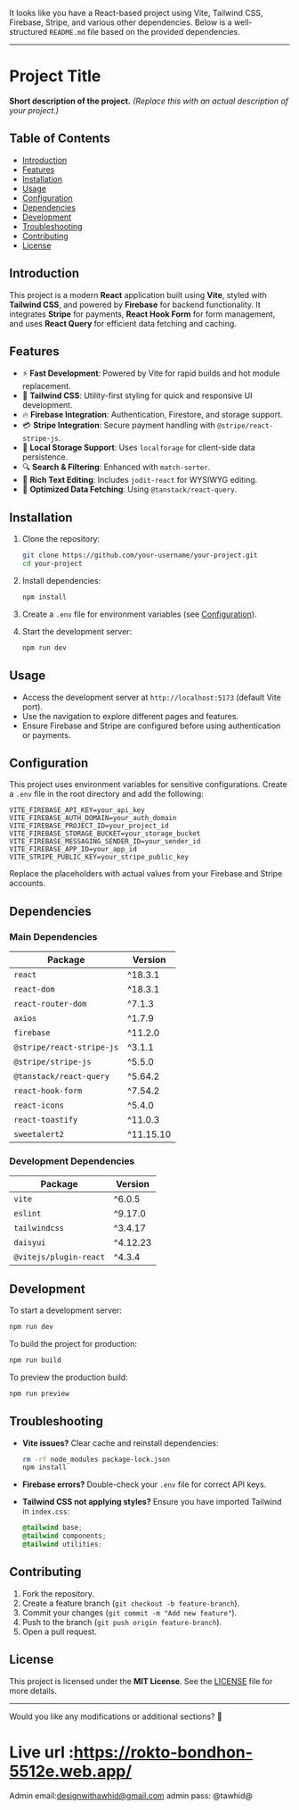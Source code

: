 It looks like you have a React-based project using Vite, Tailwind CSS, Firebase, Stripe, and various other dependencies. Below is a well-structured `README.md` file based on the provided dependencies.

---

# Project Title

**Short description of the project.** *(Replace this with an actual description of your project.)*

## Table of Contents

- [Introduction](#introduction)
- [Features](#features)
- [Installation](#installation)
- [Usage](#usage)
- [Configuration](#configuration)
- [Dependencies](#dependencies)
- [Development](#development)
- [Troubleshooting](#troubleshooting)
- [Contributing](#contributing)
- [License](#license)

## Introduction

This project is a modern **React** application built using **Vite**, styled with **Tailwind CSS**, and powered by **Firebase** for backend functionality. It integrates **Stripe** for payments, **React Hook Form** for form management, and uses **React Query** for efficient data fetching and caching.

## Features

- ⚡ **Fast Development**: Powered by Vite for rapid builds and hot module replacement.
- 🎨 **Tailwind CSS**: Utility-first styling for quick and responsive UI development.
- 🔥 **Firebase Integration**: Authentication, Firestore, and storage support.
- 💳 **Stripe Integration**: Secure payment handling with `@stripe/react-stripe-js`.
- 📂 **Local Storage Support**: Uses `localforage` for client-side data persistence.
- 🔍 **Search & Filtering**: Enhanced with `match-sorter`.
- 📝 **Rich Text Editing**: Includes `jodit-react` for WYSIWYG editing.
- 🚀 **Optimized Data Fetching**: Using `@tanstack/react-query`.

## Installation

1. Clone the repository:

   ```sh
   git clone https://github.com/your-username/your-project.git
   cd your-project
   ```

2. Install dependencies:

   ```sh
   npm install
   ```

3. Create a `.env` file for environment variables (see [Configuration](#configuration)).

4. Start the development server:

   ```sh
   npm run dev
   ```

## Usage

- Access the development server at `http://localhost:5173` (default Vite port).
- Use the navigation to explore different pages and features.
- Ensure Firebase and Stripe are configured before using authentication or payments.

## Configuration

This project uses environment variables for sensitive configurations. Create a `.env` file in the root directory and add the following:

```env
VITE_FIREBASE_API_KEY=your_api_key
VITE_FIREBASE_AUTH_DOMAIN=your_auth_domain
VITE_FIREBASE_PROJECT_ID=your_project_id
VITE_FIREBASE_STORAGE_BUCKET=your_storage_bucket
VITE_FIREBASE_MESSAGING_SENDER_ID=your_sender_id
VITE_FIREBASE_APP_ID=your_app_id
VITE_STRIPE_PUBLIC_KEY=your_stripe_public_key
```

Replace the placeholders with actual values from your Firebase and Stripe accounts.

## Dependencies

### Main Dependencies

| Package                      | Version  |
|------------------------------|----------|
| `react`                      | ^18.3.1  |
| `react-dom`                  | ^18.3.1  |
| `react-router-dom`           | ^7.1.3   |
| `axios`                      | ^1.7.9   |
| `firebase`                   | ^11.2.0  |
| `@stripe/react-stripe-js`    | ^3.1.1   |
| `@stripe/stripe-js`          | ^5.5.0   |
| `@tanstack/react-query`      | ^5.64.2  |
| `react-hook-form`            | ^7.54.2  |
| `react-icons`                | ^5.4.0   |
| `react-toastify`             | ^11.0.3  |
| `sweetalert2`                | ^11.15.10 |

### Development Dependencies

| Package                      | Version  |
|------------------------------|----------|
| `vite`                       | ^6.0.5   |
| `eslint`                     | ^9.17.0  |
| `tailwindcss`                | ^3.4.17  |
| `daisyui`                    | ^4.12.23 |
| `@vitejs/plugin-react`       | ^4.3.4   |

## Development

To start a development server:

```sh
npm run dev
```

To build the project for production:

```sh
npm run build
```

To preview the production build:

```sh
npm run preview
```

## Troubleshooting

- **Vite issues?** Clear cache and reinstall dependencies:

  ```sh
  rm -rf node_modules package-lock.json
  npm install
  ```

- **Firebase errors?** Double-check your `.env` file for correct API keys.

- **Tailwind CSS not applying styles?** Ensure you have imported Tailwind in `index.css`:

  ```css
  @tailwind base;
  @tailwind components;
  @tailwind utilities;
  ```

## Contributing

1. Fork the repository.
2. Create a feature branch (`git checkout -b feature-branch`).
3. Commit your changes (`git commit -m "Add new feature"`).
4. Push to the branch (`git push origin feature-branch`).
5. Open a pull request.

## License

This project is licensed under the **MIT License**. See the [LICENSE](LICENSE) file for more details.

---

Would you like any modifications or additional sections? 🚀





# Live url :https://rokto-bondhon-5512e.web.app/

Admin email:designwithawhid@gmail.com
admin pass: @tawhid@


